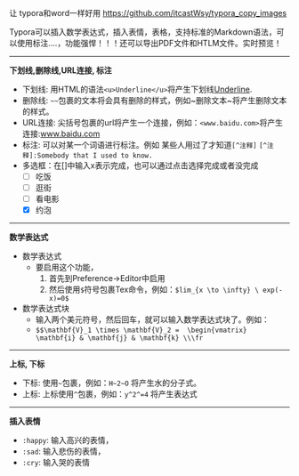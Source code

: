 让 typora和word一样好用
https://github.com/itcastWsy/typora_copy_images


Typora可以插入数学表达式，插入表情，表格，支持标准的Markdown语法，可以使用标注....，功能强悍！！！还可以导出PDF文件和HTLM文件。实时预览！

-------------------------------

**下划线,删除线,URL连接, 标注**

- 下划线: 用HTML的语法`<u>Underline</u>`将产生下划线<u>Underline</u>.
- 删除线: `~~`包裹的文本将会具有删除的样式，例如~删除文本~将产生删除文本的样式。
- URL连接: 尖括号包裹的url将产生一个连接，例如：`<www.baidu.com>`将产生连接:www.baidu.com
- 标注: 可以对某一个词语进行标注。例如
	某些人用过了才知道`[^注释]`
	`[^注释]:Somebody that I used to know.`
- 多选框：在[]中输入x表示完成，也可以通过点击选择完成或者没完成
	- [ ] 吃饭
	- [ ] 逛街
	- [ ] 看电影
	- [x] 约泡
  
------------------------------

**数学表达式**

- 数学表达式
  - 要启用这个功能，
    1. 首先到Preference->Editor中启用
    2. 然后使用`$`符号包裹Tex命令，例如：`$lim_{x \to \infty} \ exp(-x)=0$`
- 数学表达式块
  - 输入两个美元符号，然后回车，就可以输入数学表达式块了。例如：
  - `$$\mathbf{V}_1 \times \mathbf{V}_2 =  \begin{vmatrix} \mathbf{i} & \mathbf{j} & \mathbf{k} \\\fr`
  
-----------------------------------------

**上标, 下标**

- 下标:  使用`~`包裹，例如：`H~2~O` 将产生水的分子式。
- 上标: 上标使用`^`包裹，例如：`y^2^=4` 将产生表达式

-----------

**插入表情**

- `:happy`: 输入高兴的表情，
- `:sad`:   输入悲伤的表情，
- `:cry`:   输入哭的表情

